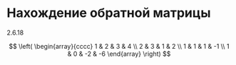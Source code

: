 # Нахождение обратной матрицы

2.6.18

$$
\left(
\begin{array}{cccc}
1 & 2 & 3 & 4 \\
2 & 3 & 1 & 2 \\
1 & 1 & 1 & -1 \\
1 & 0 & -2 & -6
\end{array}
\right)
$$
